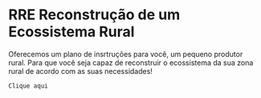 # RRE Reconstrução de um Ecossistema Rural
Oferecemos um plano de insrtruções para você, um pequeno produtor rural. Para que você seja capaz de reconstruir o ecossistema da sua zona rural de acordo com as suas  necessidades!
```
Clique aqui 
```
